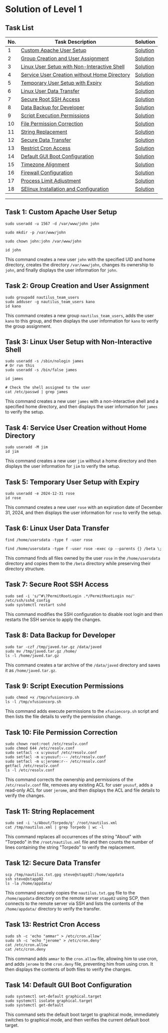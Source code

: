 
# Solution of Level 1


## Task List

| No. | Task Description                                                                                     | Solution                                                         |
| --- | ---------------------------------------------------------------------------------------------------- | ---------------------------------------------------------------- |
| 1   | [Custom Apache User Setup](#task-1-custom-apache-user-setup)                                         | [Solution](#task-1-custom-apache-user-setup)                     |
| 2   | [Group Creation and User Assignment](#task-2-group-creation-and-user-assignment)                     | [Solution](#task-2-group-creation-and-user-assignment)           |
| 3   | [Linux User Setup with Non-Interactive Shell](#task-3-linux-user-setup-with-non-interactive-shell)   | [Solution](#task-3-linux-user-setup-with-non-interactive-shell)  |
| 4   | [Service User Creation without Home Directory](#task-4-service-user-creation-without-home-directory) | [Solution](#task-4-service-user-creation-without-home-directory) |
| 5   | [Temporary User Setup with Expiry](#task-5-temporary-user-setup-with-expiry)                         | [Solution](#task-5-temporary-user-setup-with-expiry)             |
| 6   | [Linux User Data Transfer](#task-6-linux-user-data-transfer)                                         | [Solution](#task-6-linux-user-data-transfer)                     |
| 7   | [Secure Root SSH Access](#task-7-secure-root-ssh-access)                                             | [Solution](#task-7-secure-root-ssh-access)                       |
| 8   | [Data Backup for Developer](#task-8-data-backup-for-developer)                                       | [Solution](#task-8-data-backup-for-developer)                    |
| 9   | [Script Execution Permissions](#task-9-script-execution-permissions)                                 | [Solution](#task-9-script-execution-permissions)                 |
| 10  | [File Permission Correction](#task-10-file-permission-correction)                                    | [Solution](#task-10-file-permission-correction)                  |
| 11  | [String Replacement](#task-11-string-replacement)                                                    | [Solution](#task-11-string-replacement)                          |
| 12  | [Secure Data Transfer](#task-12-secure-data-transfer)                                                | [Solution](#task-12-secure-data-transfer)                        |
| 13  | [Restrict Cron Access](#task-13-restrict-cron-access)                                                | [Solution](#task-13-restrict-cron-access)                        |
| 14  | [Default GUI Boot Configuration](#task-14-default-gui-boot-configuration)                            | [Solution](#task-14-default-gui-boot-configuration)              |
| 15  | [Timezone Alignment](#task-15-timezone-alignment)                                                    | [Solution](#task-15-timezone-alignment)                          |
| 16  | [Firewall Configuration](#task-16-firewall-configuration)                                            | [Solution](#task-16-firewall-configuration)                      |
| 17  | [Process Limit Adjustment](#task-17-process-limit-adjustment)                                        | [Solution](#task-17-process-limit-adjustment)                    |
| 18  | [SElinux Installation and Configuration](#task-18-selinux-installation-and-configuration)            | [Solution](#task-18-selinux-installation-and-configuration)      |


--------------------------------------------------
## Task 1: Custom Apache User Setup

```shell
sudo useradd -u 1567 -d /var/www/john john

sudo mkdir -p /var/www/john

sudo chown john:john /var/www/john

id john
```

This command creates a new user `john` with the specified UID and home directory, creates the directory `/var/www/john`, changes its ownership to `john`, and finally displays the user information for `john`.


## Task 2: Group Creation and User Assignment

```shell    
sudo groupadd nautilus_team_users
sudo adduser -g nautilus_team_users kano
id kano
```
This command creates a new group `nautilus_team_users`, adds the user `kano` to this group, and then displays the user information for `kano` to verify the group assignment.


## Task 3: Linux User Setup with Non-Interactive Shell

```shell
sudo useradd -s /sbin/nologin james
# Or run this
sudo useradd -s /bin/false james

id james

# Check the shell assigned to the user
cat /etc/passwd | grep james
```
This command creates a new user `james` with a non-interactive shell and a specified home directory, and then displays the user information for `james` to verify the setup.

## Task 4: Service User Creation without Home Directory

```shell    
sudo useradd -M jim
id jim
``` 
This command creates a new user `jim` without a home directory and then displays the user information for `jim` to verify the setup.

## Task 5: Temporary User Setup with Expiry

```shell    
sudo useradd -e 2024-12-31 rose
id rose
```
This command creates a new user `rose` with an expiration date of December 31, 2024, and then displays the user information for `rose` to verify the setup.


## Task 6: Linux User Data Transfer

```shell    
find /home/usersdata -type f -user rose

find /home/usersdata -type f -user rose -exec cp --parents {} /beta \;
```
This command finds all files owned by the user `rose` in the `/home/usersdata` directory and copies them to the `/beta` directory while preserving their directory structure.


## Task 7: Secure Root SSH Access

```shell   
sudo sed -i 's/^#\?PermitRootLogin .*/PermitRootLogin no/' /etc/ssh/sshd_config
sudo systemctl restart sshd
```
This command modifies the SSH configuration to disable root login and then restarts the SSH service to apply the changes.

## Task 8: Data Backup for Developer

```shell    
sudo tar -czf /tmp/javed.tar.gz /data/javed
sudo mv /tmp/javed.tar.gz /home/
ls -l /home/javed.tar.gz

```
This command creates a tar archive of the `/data/javed` directory and saves it as `/home/javed.tar.gz`. 

## Task 9: Script Execution Permissions

```shell
sudo chmod +x /tmp/xfusioncorp.sh
ls -l /tmp/xfusioncorp.sh
```
This command adds execute permissions to the `xfusioncorp.sh` script and then lists the file details to verify the permission change.

## Task 10: File Permission Correction

```shell
sudo chown root:root /etc/resolv.conf
sudo chmod 644 /etc/resolv.conf
sudo setfacl -x u:yousuf /etc/resolv.conf
sudo setfacl -m u:yousuf:--- /etc/resolv.conf
sudo setfacl -m u:jerome:r-- /etc/resolv.conf
getfacl /etc/resolv.conf
ls -l /etc/resolv.conf
```
This command corrects the ownership and permissions of the `/etc/resolv.conf` file, removes any existing ACL for user `yousuf`, adds a read-only ACL for user `jerome`, and then displays the ACL and file details to verify the changes.

## Task 11: String Replacement

```shell
sudo sed -i 's/About/Torpedo/g' /root/nautilus.xml
cat /tmp/nautilus.xml | grep Torpedo | wc -l
```
This command replaces all occurrences of the string "About" with "Torpedo" in the `/root/nautilus.xml` file and then counts the number of lines containing the string "Torpedo" to verify the replacement.

## Task 12: Secure Data Transfer

```shell
scp /tmp/nautilus.txt.gpg steve@stapp02:/home/appdata
ssh steve@stapp02
ls -la /home/appdata/
```
This command securely copies the `nautilus.txt.gpg` file to the `/home/appdata` directory on the remote server `stapp02` using SCP, then connects to the remote server via SSH and lists the contents of the `/home/appdata/` directory to verify the transfer.

## Task 13: Restrict Cron Access

```shell
sudo sh -c 'echo "ammar" > /etc/cron.allow'
sudo sh -c 'echo "jerome" > /etc/cron.deny'
cat /etc/cron.allow
cat /etc/cron.deny
```
This command adds `ammar` to the `cron.allow` file, allowing him to use cron, and adds `jerome` to the `cron.deny` file, preventing him from using cron. It then displays the contents of both files to verify the changes.

## Task 14: Default GUI Boot Configuration

```shell
sudo systemctl set-default graphical.target
sudo systemctl isolate graphical.target
sudo systemctl get-default
```
This command sets the default boot target to graphical mode, immediately switches to graphical mode, and then verifies the current default boot target.
